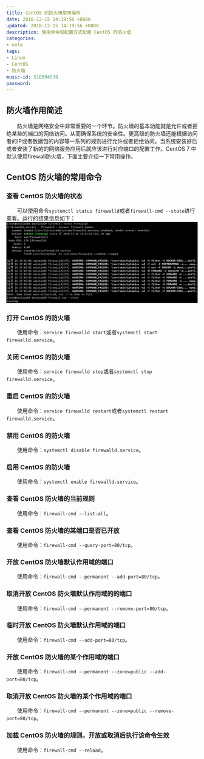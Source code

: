```yaml
---
title: CentOS 的防火墙常用操作
date: 2018-12-15 14:19:56 +0800
updated: 2018-12-15 14:19:56 +0800
description: 使用命令和配置方式配置 CentOS 的防火墙
categories: 
- note
tags: 
- Linux
- CentOS
- 防火墙
music-id: 518094538
password: 
---
```

## 防火墙作用简述
　　防火墙是网络安全中非常重要的一个环节。防火墙的基本功能就是允许或者拒绝某些的端口的网络访问。从而确保系统的安全性。更高级的防火墙还能根据访问者的IP或者数据包的内容等一系列的规则进行允许或者拒绝访问。当系统安装好后或者安装了新的的网络服务应用后就应该进行对应端口的配置工作。CentOS 7 中默认使用firewall防火墙，下面主要介绍一下常用操作。

## CentOS 防火墙的常用命令
### 查看 CentOS 防火墙的状态
　　可以使用命令```systemctl status firewalld```或者```firewall-cmd --state```进行查看。运行的结果信息如下：
![](/md_images/2018-12-15-article/1.jpg)

### 打开 CentOS 的防火墙
　　使用命令：```service firewalld start```或者```systemctl start firewalld.service```。

### 关闭 CentOS 的防火墙
　　使用命令：```service firewalld stop```或者```systemctl stop firewalld.service```。

### 重启 CentOS 的防火墙
　　使用命令：```service firewalld restart```或者```systemctl restart firewalld.service```。

### 禁用 CentOS 的防火墙
　　使用命令：```systemctl disable firewalld.service```。

### 启用 CentOS 的防火墙
　　使用命令：```systemctl enable firewalld.service```。

### 查看 CentOS 防火墙的当前规则
　　使用命令：```firewall-cmd --list-all```。

### 查看 CentOS 防火墙的某端口是否已开放
　　使用命令：```firewall-cmd --query-port=80/tcp```。

### 开放 CentOS 防火墙默认作用域的端口
　　使用命令：```firewall-cmd --permanent --add-port=80/tcp```。

### 取消开放 CentOS 防火墙默认作用域的的端口
　　使用命令：```firewall-cmd --permanent --remove-port=80/tcp```。

### 临时开放 CentOS 防火墙默认作用域的端口
　　使用命令：```firewall-cmd --add-port=80/tcp```。

### 开放 CentOS 防火墙的某个作用域的端口
　　使用命令：```firewall-cmd --permanent --zone=public --add-port=80/tcp```。

### 取消开放 CentOS 防火墙的某个作用域的端口
　　使用命令：```firewall-cmd --permanent --zone=public --remove-port=80/tcp```。

### 加载 CentOS 防火墙的规则。开放或取消后执行该命令生效
　　使用命令：```firewall-cmd --reload```。